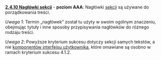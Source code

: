 [**2.4.10 Nagłówki sekcji**](https://wcag.lepszyweb.pl/#focus-visible) - **poziom AAA**: Nagłówki <a href="#" data-toggle="tooltip" data-original-title="{{site.data.glossary.sekcja | strip_html | replace: '*', ''}}">sekcji</a> są używane do porządkowania treści.

  *Uwaga 1*: Termin „nagłówek” został tu użyty w swoim ogólnym znaczeniu, obejmując tytuły i inne sposoby przypisywania nagłówków do różnego rodzaju treści.

  *Uwaga 2*: Powyższe kryterium sukcesu dotyczy sekcji samych tekstów, a nie <a href="#" data-toggle="tooltip" data-original-title="{{site.data.glossary.komponent_interfejsu_uzytkownika | strip_html | replace: '*', ''}}">komponentów interfejsu użytkownika</a>, które omawiane są osobno w ramach kryterium sukcesu 4.1.2.
